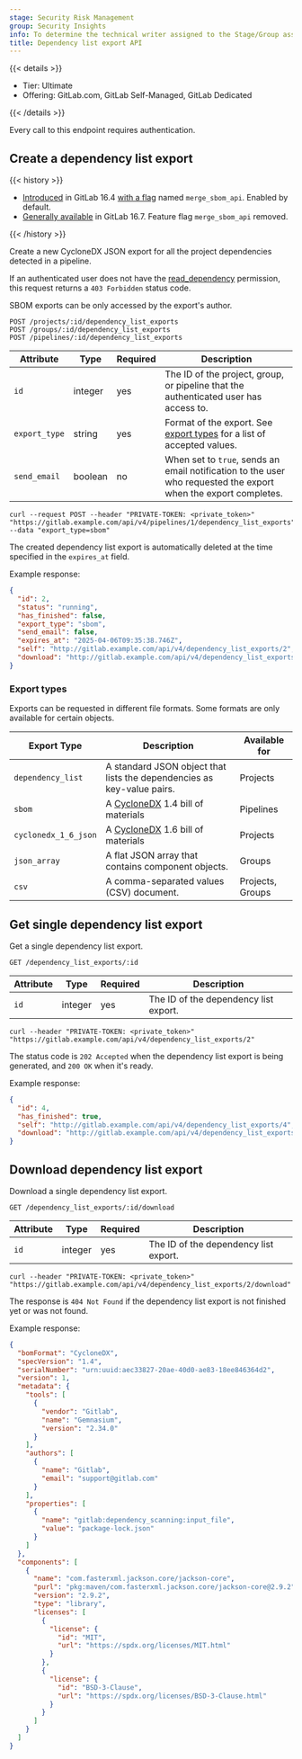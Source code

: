```yaml
---
stage: Security Risk Management
group: Security Insights
info: To determine the technical writer assigned to the Stage/Group associated with this page, see https://handbook.gitlab.com/handbook/product/ux/technical-writing/#assignments
title: Dependency list export API
---
```


{{< details >}}

- Tier: Ultimate
- Offering: GitLab.com, GitLab Self-Managed, GitLab Dedicated

{{< /details >}}

Every call to this endpoint requires authentication.

## Create a dependency list export

{{< history >}}

- [Introduced](https://gitlab.com/gitlab-org/gitlab/-/issues/333463) in GitLab 16.4 [with a flag](../administration/feature_flags.md) named `merge_sbom_api`. Enabled by default.
- [Generally available](https://gitlab.com/gitlab-org/gitlab/-/issues/425312) in GitLab 16.7. Feature flag `merge_sbom_api` removed.

{{< /history >}}

Create a new CycloneDX JSON export for all the project dependencies detected in a pipeline.

If an authenticated user does not have the [read_dependency](../user/custom_roles/abilities.md#vulnerability-management)
permission, this request returns a `403 Forbidden` status code.

SBOM exports can be only accessed by the export's author.

```plaintext
POST /projects/:id/dependency_list_exports
POST /groups/:id/dependency_list_exports
POST /pipelines/:id/dependency_list_exports
```

| Attribute           | Type              | Required   | Description                                                                                                                  |
| ------------------- | ----------------- | ---------- | -----------------------------------------------------------------------------------------------------------------------------|
| `id`                | integer           | yes        | The ID of the project, group, or pipeline that the authenticated user has access to. |
| `export_type`       | string            | yes        | Format of the export. See [export types](#export-types) for a list of accepted values. |
| `send_email`        | boolean           | no         | When set to `true`, sends an email notification to the user who requested the export when the export completes. |

```shell
curl --request POST --header "PRIVATE-TOKEN: <private_token>" "https://gitlab.example.com/api/v4/pipelines/1/dependency_list_exports" --data "export_type=sbom"
```

The created dependency list export is automatically deleted at the time specified in the `expires_at` field.

Example response:

```json
{
  "id": 2,
  "status": "running",
  "has_finished": false,
  "export_type": "sbom",
  "send_email": false,
  "expires_at": "2025-04-06T09:35:38.746Z",
  "self": "http://gitlab.example.com/api/v4/dependency_list_exports/2",
  "download": "http://gitlab.example.com/api/v4/dependency_list_exports/2/download"
}
```

### Export types

Exports can be requested in different file formats. Some formats are only available for certain objects.

| Export Type | Description | Available for |
| ----------- | ----------- | ------------- |
| `dependency_list` | A standard JSON object that lists the dependencies as key-value pairs. | Projects |
| `sbom` | A [CycloneDX](https://cyclonedx.org/) 1.4 bill of materials | Pipelines |
| `cyclonedx_1_6_json` | A [CycloneDX](https://cyclonedx.org/) 1.6 bill of materials | Projects |
| `json_array` | A flat JSON array that contains component objects. | Groups |
| `csv` | A comma-separated values (CSV) document. | Projects, Groups |

## Get single dependency list export

Get a single dependency list export.

```plaintext
GET /dependency_list_exports/:id
```

| Attribute | Type | Required | Description |
| --------- | ---- | -------- | ----------- |
| `id` | integer | yes | The ID of the dependency list export. |

```shell
curl --header "PRIVATE-TOKEN: <private_token>" "https://gitlab.example.com/api/v4/dependency_list_exports/2"
```

The status code is `202 Accepted` when the dependency list export is being generated, and `200 OK` when it's ready.

Example response:

```json
{
  "id": 4,
  "has_finished": true,
  "self": "http://gitlab.example.com/api/v4/dependency_list_exports/4",
  "download": "http://gitlab.example.com/api/v4/dependency_list_exports/4/download"
}
```

## Download dependency list export

Download a single dependency list export.

```plaintext
GET /dependency_list_exports/:id/download
```

| Attribute | Type | Required | Description |
| --------- | ---- | -------- | ----------- |
| `id` | integer | yes | The ID of the dependency list export. |

```shell
curl --header "PRIVATE-TOKEN: <private_token>" "https://gitlab.example.com/api/v4/dependency_list_exports/2/download"
```

The response is `404 Not Found` if the dependency list export is not finished yet or was not found.

Example response:

```json
{
  "bomFormat": "CycloneDX",
  "specVersion": "1.4",
  "serialNumber": "urn:uuid:aec33827-20ae-40d0-ae83-18ee846364d2",
  "version": 1,
  "metadata": {
    "tools": [
      {
        "vendor": "Gitlab",
        "name": "Gemnasium",
        "version": "2.34.0"
      }
    ],
    "authors": [
      {
        "name": "Gitlab",
        "email": "support@gitlab.com"
      }
    ],
    "properties": [
      {
        "name": "gitlab:dependency_scanning:input_file",
        "value": "package-lock.json"
      }
    ]
  },
  "components": [
    {
      "name": "com.fasterxml.jackson.core/jackson-core",
      "purl": "pkg:maven/com.fasterxml.jackson.core/jackson-core@2.9.2",
      "version": "2.9.2",
      "type": "library",
      "licenses": [
        {
          "license": {
            "id": "MIT",
            "url": "https://spdx.org/licenses/MIT.html"
          }
        },
        {
          "license": {
            "id": "BSD-3-Clause",
            "url": "https://spdx.org/licenses/BSD-3-Clause.html"
          }
        }
      ]
    }
  ]
}

```
